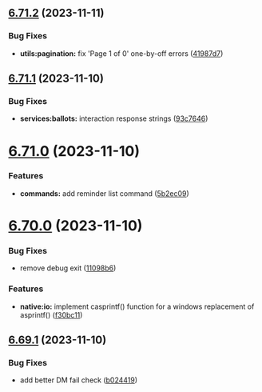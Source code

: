 ## [6.71.2](https://github.com/onesoft-sudo/sudobot/compare/v6.71.1...v6.71.2) (2023-11-11)


### Bug Fixes

* **utils:pagination:** fix 'Page 1 of 0' one-by-off errors ([41987d7](https://github.com/onesoft-sudo/sudobot/commit/41987d77c770306b83d2268538a85779e0063ae8))



## [6.71.1](https://github.com/onesoft-sudo/sudobot/compare/v6.71.0...v6.71.1) (2023-11-10)


### Bug Fixes

* **services:ballots:** interaction response strings ([93c7646](https://github.com/onesoft-sudo/sudobot/commit/93c76466fd2e982aa1ed04884ebd4c5044009960))



# [6.71.0](https://github.com/onesoft-sudo/sudobot/compare/v6.70.0...v6.71.0) (2023-11-10)


### Features

* **commands:** add reminder list command ([5b2ec09](https://github.com/onesoft-sudo/sudobot/commit/5b2ec0901672db51581d6a381eb7eabe608eb539))



# [6.70.0](https://github.com/onesoft-sudo/sudobot/compare/v6.69.1...v6.70.0) (2023-11-10)


### Bug Fixes

* remove debug exit ([11098b6](https://github.com/onesoft-sudo/sudobot/commit/11098b669a0424f3a8b8a9640e60c198dab60d23))


### Features

* **native:io:** implement casprintf() function for a windows replacement of asprintf() ([f30bc11](https://github.com/onesoft-sudo/sudobot/commit/f30bc113e33515c7f85829cbbbcbe96cf31732c9))



## [6.69.1](https://github.com/onesoft-sudo/sudobot/compare/v6.69.0...v6.69.1) (2023-11-10)


### Bug Fixes

* add better DM fail check ([b024419](https://github.com/onesoft-sudo/sudobot/commit/b02441966263c67d2786ba64428ffe2b3b801717))



